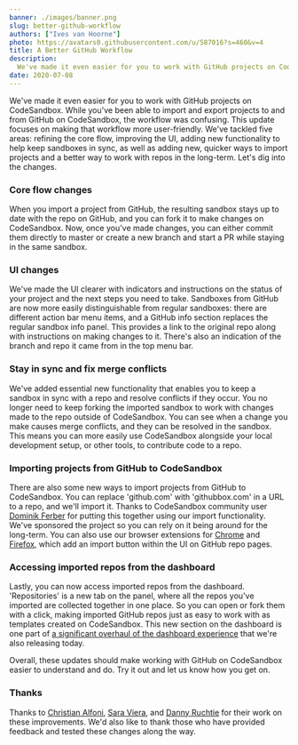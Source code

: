 ```yaml
---
banner: ./images/banner.png
slug: better-github-workflow
authors: ["Ives van Hoorne"]
photo: https://avatars0.githubusercontent.com/u/587016?s=460&v=4
title: A Better GitHub Workflow
description:
  We've made it even easier for you to work with GitHub projects on CodeSandbox.
date: 2020-07-08
---
```


We've made it even easier for you to work with GitHub projects on CodeSandbox.
While you've been able to import and export projects to and from GitHub on
CodeSandbox, the workflow was confusing. This update focuses on making that
workflow more user-friendly. We've tackled five areas: refining the core flow,
improving the UI, adding new functionality to help keep sandboxes in sync, as
well as adding new, quicker ways to import projects and a better way to work
with repos in the long-term. Let's dig into the changes.

### Core flow changes

When you import a project from GitHub, the resulting sandbox stays up to date
with the repo on GitHub, and you can fork it to make changes on CodeSandbox.
Now, once you've made changes, you can either commit them directly to master or
create a new branch and start a PR while staying in the same sandbox.

### UI changes

We've made the UI clearer with indicators and instructions on the status of your
project and the next steps you need to take. Sandboxes from GitHub are now more
easily distinguishable from regular sandboxes: there are different action bar
menu items, and a GitHub info section replaces the regular sandbox info panel.
This provides a link to the original repo along with instructions on making
changes to it. There's also an indication of the branch and repo it came from in
the top menu bar.

### Stay in sync and fix merge conflicts

We've added essential new functionality that enables you to keep a sandbox in
sync with a repo and resolve conflicts if they occur. You no longer need to keep
forking the imported sandbox to work with changes made to the repo outside of
CodeSandbox. You can see when a change you make causes merge conflicts, and they
can be resolved in the sandbox. This means you can more easily use CodeSandbox
alongside your local development setup, or other tools, to contribute code to a
repo.

### Importing projects from GitHub to CodeSandbox

There are also some new ways to import projects from GitHub to CodeSandbox. You
can replace 'github.com' with 'githubbox.com' in a URL to a repo, and we'll
import it. Thanks to CodeSandbox community user
[Dominik Ferber](https://github.com/dferber90/githubbox) for putting this
together using our import functionality. We've sponsored the project so you can
rely on it being around for the long-term. You can also use our browser
extensions for
[Chrome](https://chrome.google.com/webstore/detail/open-in-codesandbox/hdidglkcgdolpoijdckmafdnddjoglia)
and [Firefox](https://addons.mozilla.org/en-GB/firefox/addon/codesandbox/),
which add an import button within the UI on GitHub repo pages.

### Accessing imported repos from the dashboard

Lastly, you can now access imported repos from the dashboard. 'Repositories' is
a new tab on the panel, where all the repos you've imported are collected
together in one place. So you can open or fork them with a click, making
imported GitHub repos just as easy to work with as templates created on
CodeSandbox. This new section on the dashboard is one part of
[a significant overhaul of the dashboard experience](https://codesandbox.io/post/new-dashboard)
that we're also releasing today.

Overall, these updates should make working with GitHub on CodeSandbox easier to
understand and do. Try it out and let us know how you get on.

### Thanks

Thanks to [Christian Alfoni](https://twitter.com/christianalfoni),
[Sara Viera](https://twitter.com/NikkitaFTW), and
[Danny Ruchtie](https://twitter.com/druchtie) for their work on these
improvements. We'd also like to thank those who have provided feedback and
tested these changes along the way.
